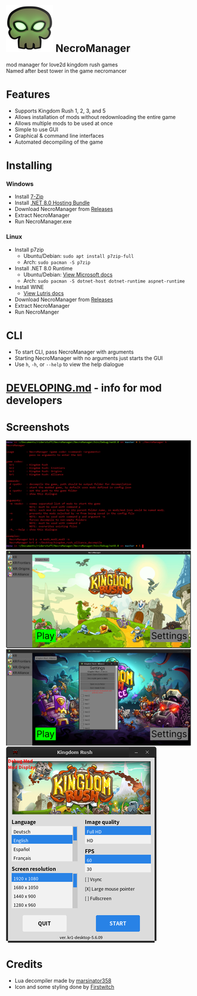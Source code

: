 # <img src="https://raw.githubusercontent.com/meow6969/NecroManager/master/NecroManager/img/icon.png" width="128"> NecroManager
  mod manager for love2d kingdom rush games  
  Named after best tower in the game necromancer

# Features 
 * Supports Kingdom Rush 1, 2, 3, and 5
 * Allows installation of mods without redownloading the entire game
 * Allows multiple mods to be used at once
 * Simple to use GUI
 * Graphical & command line interfaces
 * Automated decompiling of the game
# Installing

### Windows
 * Install [7-Zip](https://www.7-zip.org/a/7z2408-x64.exe)
 * Install [.NET 8.0 Hosting Bundle](https://dotnet.microsoft.com/en-us/download/dotnet/thank-you/runtime-aspnetcore-8.0.8-windows-hosting-bundle-installer)
 * Download NecroManager from [Releases](https://github.com/meow6969/NecroManager/releases)
 * Extract NecroManager
 * Run NecroManager.exe

### Linux
 * Install p7zip
   * Ubuntu/Debian: `sudo apt install p7zip-full` 
   * Arch: `sudo pacman -S p7zip`
 * Install .NET 8.0 Runtime
   * Ubuntu/Debian: [View Microsoft docs](https://learn.microsoft.com/en-us/dotnet/core/install/linux-debian#debian-12)
   * Arch: `sudo pacman -S dotnet-host dotnet-runtime aspnet-runtime`
 * Install WINE
   * [View Lutris docs](https://github.com/lutris/docs/blob/master/WineDependencies.md)
 * Download NecroManager from [Releases](https://github.com/meow6969/NecroManager/releases)
 * Extract NecroManager
 * Run NecroManger

# CLI
 * To start CLI, pass NecroManager with arguments
 * Starting NecroManager with no arguments just starts the GUI
 * Use `h`, `-h`, or `--help` to view the help dialogue

# [DEVELOPING.md](https://github.com/meow6969/NecroManager/blob/master/DEVELOPING.md) - info for mod developers

# Screenshots
<img src="https://raw.githubusercontent.com/meow6969/NecroManager/master/screenshots/cli.png" alt="screenshot of CLI">
<img src="https://raw.githubusercontent.com/meow6969/NecroManager/master/screenshots/mainmenu.png" alt="screenshot of main menu">  
<img src="https://raw.githubusercontent.com/meow6969/NecroManager/master/screenshots/settingsmenu.png" alt="screenshot of settings menu">
<img src="https://raw.githubusercontent.com/meow6969/NecroManager/master/screenshots/moddisplay.png" alt="screenshot of mod display">

# Credits
 * Lua decompiler made by [marsinator358](https://github.com/marsinator358/luajit-decompiler-v2)
 * Icon and some styling done by [Firstwitch](https://firstwitch.carrd.co/)
